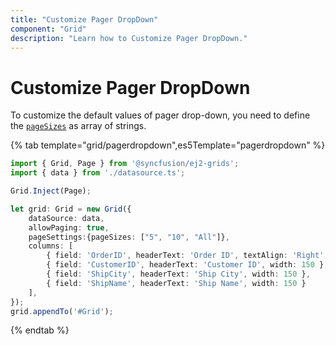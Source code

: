 ```yaml
---
title: "Customize Pager DropDown"
component: "Grid"
description: "Learn how to Customize Pager DropDown."
---
```


# Customize Pager DropDown

To customize the default values of pager drop-down, you need to define the [`pageSizes`](../../api/grid/pageSettings/#pagesizes) as array of strings.

{% tab template="grid/pagerdropdown",es5Template="pagerdropdown" %}

```typescript
import { Grid, Page } from '@syncfusion/ej2-grids';
import { data } from './datasource.ts';

Grid.Inject(Page);

let grid: Grid = new Grid({
    dataSource: data,
    allowPaging: true,
    pageSettings:{pageSizes: ["5", "10", "All"]},
    columns: [
        { field: 'OrderID', headerText: 'Order ID', textAlign: 'Right', width: 120 },
        { field: 'CustomerID', headerText: 'Customer ID', width: 150 },
        { field: 'ShipCity', headerText: 'Ship City', width: 150 },
        { field: 'ShipName', headerText: 'Ship Name', width: 150 }
    ],
});
grid.appendTo('#Grid');

```

{% endtab %}
